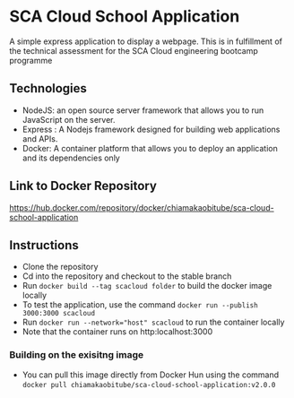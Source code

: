 # SCA Cloud School Application

A simple express application to display a webpage. This is in fulfillment of the technical assessment for the SCA Cloud engineering bootcamp programme

## Technologies
* NodeJS: an open source server framework that allows you to run JavaScript on the server.
* Express : A Nodejs framework designed for building web applications and APIs.
* Docker: A container platform that allows you to deploy an application and its dependencies only


## Link to Docker Repository
https://hub.docker.com/repository/docker/chiamakaobitube/sca-cloud-school-application

## Instructions
* Clone the repository
* Cd into the repository and checkout to the stable branch
* Run ```docker build --tag scacloud folder``` to build the docker image locally
* To test the application, use the command ```docker run --publish 3000:3000 scacloud``` 
* Run ```docker run --network="host" scacloud``` to run the container locally
* Note that the container runs on http:localhost:3000

### Building on the exisitng image
* You can pull this image directly from Docker Hun using the command ```docker pull chiamakaobitube/sca-cloud-school-application:v2.0.0```